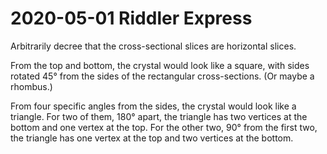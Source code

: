 2020-05-01 Riddler Express
==========================
Arbitrarily decree that the cross-sectional slices are horizontal slices.

From the top and bottom, the crystal would look like a square, with sides
rotated 45° from the sides of the rectangular cross-sections.  (Or maybe a
rhombus.)

From four specific angles from the sides, the crystal would look like a
triangle.  For two of them, 180° apart, the triangle has two vertices at
the bottom and one vertex at the top.  For the other two, 90° from the
first two, the triangle has one vertex at the top and two vertices at the
bottom.
